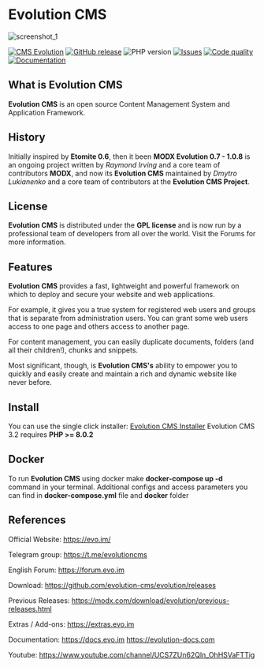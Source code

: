 # Evolution CMS

![screenshot_1](https://user-images.githubusercontent.com/523389/105744390-5a720e00-5f3d-11eb-8405-7b0f7e28688a.jpg)

[![CMS Evolution](https://img.shields.io/badge/CMS-Evolution-brightgreen.svg)](https://github.com/evolution-cms/evolution) [![GitHub release](https://img.shields.io/github/release/evolution-cms/evolution.svg)](https://github.com/evolution-cms/evolution/releases) ![PHP version](https://img.shields.io/badge/PHP->=v7.3-red.svg?php=7.3) [![Issues](https://img.shields.io/github/issues-closed-raw/evolution-cms/evolution.svg?maxAge=2592000)](https://github.com/evolution-cms/evolution/issues) [![Code quality](https://img.shields.io/scrutinizer/g/evolution-cms/evolution.svg?maxAge=2592000&b=develop)](https://scrutinizer-ci.com/g/evolution-cms/evolution/?branch=develop) [![Documentation](https://img.shields.io/badge/Documentation-processed-orange.svg)](https://github.com/evolution-cms/docs/)


## What is Evolution CMS

**Evolution CMS** is an open source Content Management System and Application Framework.

## History

Initially inspired by **Etomite 0.6**, then it been **MODX Evolution 0.7 - 1.0.8** is an ongoing project written by *Raymond Irving* and a core team of contributors **MODX**, and now its **Evolution CMS** maintained by *Dmytro Lukianenko* and a core team of contributors at the **Evolution CMS Project**.

## License

**Evolution CMS** is distributed under the **GPL license** and is now run by a professional team of developers from all over the world. Visit the Forums for more information.

## Features

**Evolution CMS** provides a fast, lightweight and powerful framework on which to deploy and secure your website and web applications.

For example, it gives you a true system for registered web users and groups that is separate from administration users. You can grant some web users access to one page and others access to another page.

For content management, you can easily duplicate documents, folders (and all their children!), chunks and snippets.

Most significant, though, is **Evolution CMS's** ability to empower you to quickly and easily create and maintain a rich and dynamic website like never before.

## Install
You can use the single click installer: [Evolution CMS Installer](https://github.com/evolution-cms/installer)
Evolution CMS 3.2 requires **PHP >= 8.0.2**

## Docker

To run **Evolution CMS** using docker make **docker-compose up -d** command in your terminal. Additional configs and access parameters you can find in **docker-compose.yml** file and **docker** folder 

## References

Official Website:
https://evo.im/

Telegram group:
https://t.me/evolutioncms

English Forum:
https://forum.evo.im

Download:
https://github.com/evolution-cms/evolution/releases

Previous Releases:
https://modx.com/download/evolution/previous-releases.html

Extras / Add-ons:
https://extras.evo.im

Documentation:
https://docs.evo.im
https://evolution-docs.com

Youtube:
https://www.youtube.com/channel/UCS7ZUn62Qln_OhHSVaFTTig
